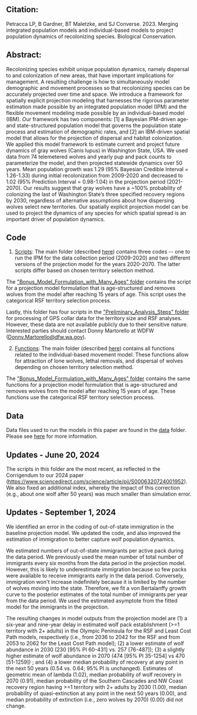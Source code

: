 ## Citation:
Petracca LP, B Gardner, BT Maletzke, and SJ Converse. 2023. Merging integrated population models and individual-based models to project population dynamics of recolonizing species. Biological Conservation.

## Abstract:
Recolonizing species exhibit unique population dynamics, namely dispersal to and colonization of new areas, that have important implications for management. A resulting challenge is how to simultaneously model demographic and movement processes so that recolonizing species can be accurately projected over time and space. We introduce a framework for spatially explicit projection modeling that harnesses the rigorous parameter estimation made possible by an integrated population model (IPM) and the flexible movement modeling made possible by an individual-based model (IBM). Our framework has two components: [1] a Bayesian IPM-driven age- and state-structured population model that governs the population state process and estimation of demographic rates, and [2] an IBM-driven spatial model that allows for the projection of dispersal and habitat colonization. We applied this model framework to estimate current and project future dynamics of gray wolves (Canis lupus) in Washington State, USA. We used data from 74 telemetered wolves and yearly pup and pack counts to parameterize the model, and then projected statewide dynamics over 50 years. Mean population growth was 1.29 (95% Bayesian Credible Interval = 1.26-1.33) during initial recolonization from 2009-2020 and decreased to 1.02 (95% Prediction Interval = 0.98-1.04) in the projection period (2021-2070). Our results suggest that gray wolves have a ~100% probability of colonizing the last of Washington State’s three specified recovery regions by 2030, regardless of alternative assumptions about how dispersing wolves select new territories. Our spatially explicit projection model can be used to project the dynamics of any species for which spatial spread is an important driver of population dynamics.

## Code 
1) [Scripts](./scripts/): The main folder (described [here](./scripts/a_DESCRIPTION.txt)) contains three codes -- one to run the IPM for the data collection period (2009-2020) and two different versions of the projection model for the years 2020-2070. The latter scripts differ based on chosen territory selection method. 

The ["Bonus_Model_Formulation_with_Many_Ages" folder](./scripts/Bonus_Model_Formulation_with_Many_Ages) contains the script for a projection model formulation that is age-structured and removes wolves from the model after reaching 15 years of age. This script uses the categorical RSF territory selection process.

Lastly, this folder has four scripts in the ["Preliminary_Analysis_Steps" folder](./scripts/Preliminary_Analysis_Steps) for processing of GPS collar data for the territory size and RSF analyses. However, these data are not available publicly due to their sensitive nature. Interested parties should contact Donny Martorello at WDFW (Donny.Martorello@dfw.wa.gov).

2) [Functions](./functions/): The main folder (described [here](./functions/a_DESCRIPTION.txt)) contains all functions related to the individual-based movement model. These functions allow for attraction of lone wolves, lethal removals, and dispersal of wolves depending on chosen territory selection method. 

The ["Bonus_Model_Formulation_with_Many_Ages" folder](./functions/Bonus_Model_Formulation_with_Many_Ages) contains the same functions for a projection model formulation that is age-structured and removes wolves from the model after reaching 15 years of age. These functions use the categorical RSF territory selection process.

## Data
Data files used to run the models in this paper are found in the [data](./data) folder. Please see [here](./data/a_DESCRIPTION.txt) for more information.

## Updates - June 20, 2024
The scripts in this folder are the most recent, as reflected in the Corrigendum to our 2024 paper (https://www.sciencedirect.com/science/article/pii/S0006320724001952). We also fixed an additional index, whereby the impact of this correction (e.g., about one wolf after 50 years) was much smaller than simulation error. 

## Updates - September 1, 2024 
We identified an error in the coding of out-of-state immigration in the baseline projection model. We updated the code, and also improved the estimation of immigration to better capture wolf population dynamics.  

We estimated numbers of out-of-state immigrants per active pack during the data period. We previously used the mean number of total number of immigrants every six months from the data period in the projection model. However, this is likely to underestimate immigration because so few packs were available to receive immigrants early in the data period. Conversely, immigration won't increase indefinitely because it is limited by the number of wolves moving into the state. Therefore, we fit a von Bertalanffy growth curve to the posterior estimates of the total number of immigrants per year from the data period. We used the estimated asymptote from the fitted model for the immigrants in the projection. 

The resulting changes in model outputs from the projection model are (1) a six-year and nine-year delay in estimated wolf pack establishment (>=1 territory with 2+ adults) in the Olympic Peninsula for the RSF and Least Cost Path models, respectively (i.e., from 2036 to 2042 for the RSF and from 2053 to 2062 for the Least Cost Path model); (2) a lower estimate of wolf abundance in 2030 (230 [95% PI 60-431] vs. 257 [76-487]); (3) a slightly higher estimate of wolf abundance in 2070 (474 [95% PI 35-1254] vs 470 [51-1259]) ; and (4) a lower median probability of recovery at any point in the next 50 years (0.54 vs. 0.64; 95% PI is unchanged). Estimates of geometric mean of lambda (1.02), median probability of wolf recovery in 2070 (0.91), median probability of the Southern Cascades and NW Coast recovery region having >=1 territory with 2+ adults by 2030 (1.00), median probability of quasi-extinction at any point in the next 50 years (0.00), and median probability of extinction (i.e., zero wolves by 2070) (0.00) did not change. 
